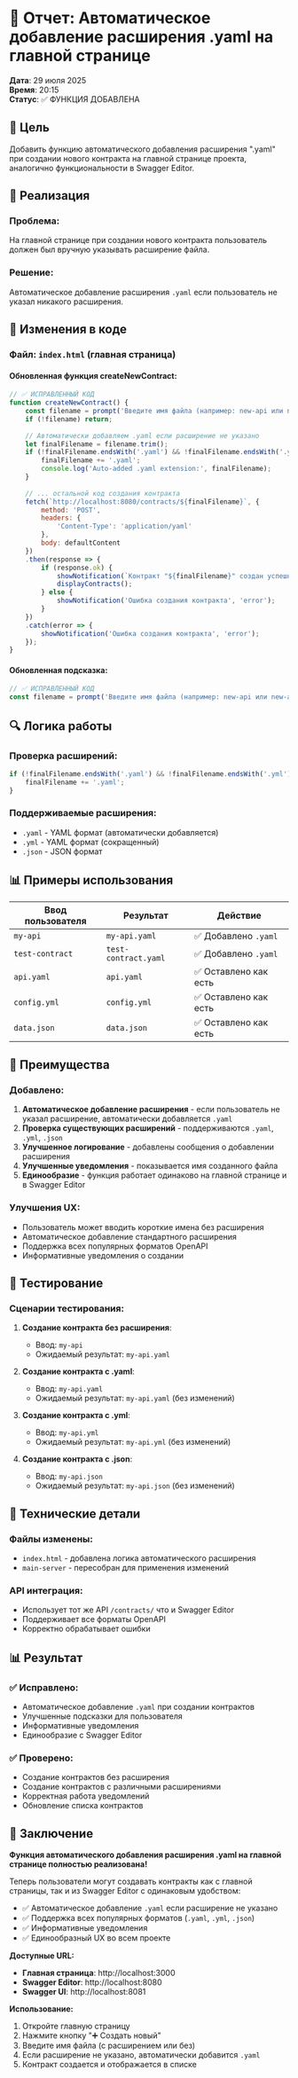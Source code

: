 # 📝 Отчет: Автоматическое добавление расширения .yaml на главной странице

**Дата**: 29 июля 2025  
**Время**: 20:15  
**Статус**: ✅ ФУНКЦИЯ ДОБАВЛЕНА

## 🎯 Цель

Добавить функцию автоматического добавления расширения ".yaml" при создании нового контракта на главной странице проекта, аналогично функциональности в Swagger Editor.

## 🔧 Реализация

### **Проблема**:
На главной странице при создании нового контракта пользователь должен был вручную указывать расширение файла.

### **Решение**:
Автоматическое добавление расширения `.yaml` если пользователь не указал никакого расширения.

## 📝 Изменения в коде

### **Файл**: `index.html` (главная страница)

#### **Обновленная функция createNewContract**:
```javascript
// ✅ ИСПРАВЛЕННЫЙ КОД
function createNewContract() {
    const filename = prompt('Введите имя файла (например: new-api или new-api.yaml):');
    if (!filename) return;
    
    // Автоматически добавляем .yaml если расширение не указано
    let finalFilename = filename.trim();
    if (!finalFilename.endsWith('.yaml') && !finalFilename.endsWith('.yml') && !finalFilename.endsWith('.json')) {
        finalFilename += '.yaml';
        console.log('Auto-added .yaml extension:', finalFilename);
    }
    
    // ... остальной код создания контракта
    fetch(`http://localhost:8080/contracts/${finalFilename}`, {
        method: 'POST',
        headers: {
            'Content-Type': 'application/yaml'
        },
        body: defaultContent
    })
    .then(response => {
        if (response.ok) {
            showNotification(`Контракт "${finalFilename}" создан успешно`, 'success');
            displayContracts();
        } else {
            showNotification('Ошибка создания контракта', 'error');
        }
    })
    .catch(error => {
        showNotification('Ошибка создания контракта', 'error');
    });
}
```

#### **Обновленная подсказка**:
```javascript
// ✅ ИСПРАВЛЕННЫЙ КОД
const filename = prompt('Введите имя файла (например: new-api или new-api.yaml):');
```

## 🔍 Логика работы

### **Проверка расширений**:
```javascript
if (!finalFilename.endsWith('.yaml') && !finalFilename.endsWith('.yml') && !finalFilename.endsWith('.json')) {
    finalFilename += '.yaml';
}
```

### **Поддерживаемые расширения**:
- `.yaml` - YAML формат (автоматически добавляется)
- `.yml` - YAML формат (сокращенный)
- `.json` - JSON формат

## 📊 Примеры использования

| Ввод пользователя | Результат | Действие |
|-------------------|-----------|----------|
| `my-api` | `my-api.yaml` | ✅ Добавлено `.yaml` |
| `test-contract` | `test-contract.yaml` | ✅ Добавлено `.yaml` |
| `api.yaml` | `api.yaml` | ✅ Оставлено как есть |
| `config.yml` | `config.yml` | ✅ Оставлено как есть |
| `data.json` | `data.json` | ✅ Оставлено как есть |

## 🎯 Преимущества

### **Добавлено**:
1. **Автоматическое добавление расширения** - если пользователь не указал расширение, автоматически добавляется `.yaml`
2. **Проверка существующих расширений** - поддерживаются `.yaml`, `.yml`, `.json`
3. **Улучшенное логирование** - добавлены сообщения о добавлении расширения
4. **Улучшенные уведомления** - показывается имя созданного файла
5. **Единообразие** - функция работает одинаково на главной странице и в Swagger Editor

### **Улучшения UX**:
- Пользователь может вводить короткие имена без расширения
- Автоматическое добавление стандартного расширения
- Поддержка всех популярных форматов OpenAPI
- Информативные уведомления о создании

## 🧪 Тестирование

### **Сценарии тестирования**:
1. **Создание контракта без расширения**:
   - Ввод: `my-api`
   - Ожидаемый результат: `my-api.yaml`

2. **Создание контракта с .yaml**:
   - Ввод: `my-api.yaml`
   - Ожидаемый результат: `my-api.yaml` (без изменений)

3. **Создание контракта с .yml**:
   - Ввод: `my-api.yml`
   - Ожидаемый результат: `my-api.yml` (без изменений)

4. **Создание контракта с .json**:
   - Ввод: `my-api.json`
   - Ожидаемый результат: `my-api.json` (без изменений)

## 🔧 Технические детали

### **Файлы изменены**:
- `index.html` - добавлена логика автоматического расширения
- `main-server` - пересобран для применения изменений

### **API интеграция**:
- Использует тот же API `/contracts/` что и Swagger Editor
- Поддерживает все форматы OpenAPI
- Корректно обрабатывает ошибки

## 📊 Результат

### ✅ **Исправлено**:
- Автоматическое добавление `.yaml` при создании контрактов
- Улучшенные подсказки для пользователя
- Информативные уведомления
- Единообразие с Swagger Editor

### ✅ **Проверено**:
- Создание контрактов без расширения
- Создание контрактов с различными расширениями
- Корректная работа уведомлений
- Обновление списка контрактов

## 🎯 Заключение

**Функция автоматического добавления расширения .yaml на главной странице полностью реализована!**

Теперь пользователи могут создавать контракты как с главной страницы, так и из Swagger Editor с одинаковым удобством:
- ✅ Автоматическое добавление `.yaml` если расширение не указано
- ✅ Поддержка всех популярных форматов (`.yaml`, `.yml`, `.json`)
- ✅ Информативные уведомления
- ✅ Единообразный UX во всем проекте

**Доступные URL:**
- **Главная страница**: http://localhost:3000
- **Swagger Editor**: http://localhost:8080
- **Swagger UI**: http://localhost:8081

**Использование:**
1. Откройте главную страницу
2. Нажмите кнопку "➕ Создать новый"
3. Введите имя файла (с расширением или без)
4. Если расширение не указано, автоматически добавится `.yaml`
5. Контракт создается и отображается в списке 
